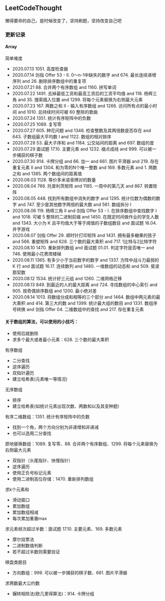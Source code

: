 ## LeetCodeThought

懒得要命的自己，是时候改变了，坚持刷题，坚持改变自己吧

### 更新记录

#### Array

简单难度
+ 2020.07.13 1051. 高度检查器
+ 2020.07.14 剑指 Offer 53 - II. 0～n-1中缺失的数字 and 674. 最长连续递增序列 and 26. 删除排序数组中的重复项
+ 2020.07.21 88. 合并两个有序数组 and 1160. 拼写单词
+ 2020.07.22 1491. 去掉最低工资和最高工资后的工资平均值 and 118. 杨辉三角 and 35. 搜索插入位置 and 1299. 将每个元素替换为右侧最大元素
+ 2020.07.23 167. 两数之和 II - 输入有序数组 and 1266. 访问所有点的最小时间 and 1010. 总持续时间可被 60 整除的歌曲
+ 2020.07.24 1351. 统计有序矩阵中的负数
+ 2020.07.25 1089. 复写零
+ 2020.07.27 605. 种花问题 and 1346. 检查整数及其两倍数是否存在 and 643. 子数组最大平均数 I and 1122. 数组的相对排序
+ 2020.07.28 53. 最大子序和 and 1184. 公交站间的距离 and 697. 数组的度
+ 2020.07.29 面试题 17.10. 主要元素 and 1232. 缀点成线 and 999. 可以被一步捕获的棋子数
+ 2020.07.30 914. 卡牌分组 and 66. 加一 and 661. 图片平滑器 and 219. 存在重复元素 II and 1304. 和为零的N个唯一整数 and 169. 多数元素 and 1. 两数之和 and 1385. 两个数组间的距离值
+ 2020.08.03 1128. 等价多米诺骨牌对的数量
+ 2020.08.04 766. 托普利茨矩阵 and 1185. 一周中的第几天 and 867. 转置矩阵
+ 2020.08.05 448. 找到所有数组中消失的数字 and 1295. 统计位数为偶数的数字 and 747. 至少是其他数字两倍的最大数 and 561. 数组拆分 I
+ 2020.08.06 119. 杨辉三角 II and 剑指 Offer 53 - I. 在排序数组中查找数字 I and 1018. 可被 5 整除的二进制前缀 and 1450. 在既定时间做作业的学生人数 and 1343. 大小为 K 且平均值大于等于阈值的子数组数目 and 面试题 16.04. 井字游戏
+ 2020.08.07 剑指 Offer 29. 顺时针打印矩阵 and 1431. 拥有最多糖果的孩子 and 566. 重塑矩阵 and 628. 三个数的最大乘积 and 717. 1比特与2比特字符
+ 2020.08.10 1470. 重新排列数组 and 面试题 01.01. 判定字符是否唯一 and 746. 使用最小花费爬楼梯
+ 2020.08.11 1365. 有多少小于当前数字的数字 and 1337. 方阵中战斗力最弱的 K 行 and 面试题 16.17. 连续数列 and 1480. 一维数组的动态和 and 509. 斐波那契数
+ 2020.08.12 1534. 统计好三元组 and 1260. 二维网格迁移
+ 2020.08.13 849. 到最近的人的最大距离 and 724. 寻找数组的中心索引 and 905. 按奇偶排序数组 and 1200. 最小绝对差
+ 2020.08.14 1013. 将数组分成和相等的三个部分 and 1464. 数组中两元素的最大乘积 and 414. 第三大的数 and 1399. 统计最大组的数目 and 1331. 数组序号转换 and 剑指 Offer 04. 二维数组中的查找 and 217. 存在重复元素


#### 关于数组的算法，可以使用的小技巧：

+ 使用后就删除
+ 求多个最大或者最小元素：628. 三个数的最大乘积

有序数组
+ 二分查找
+ 逆序遍历
+ 双指针遍历
+ 建立哈希表(元素唯一等情况)

无序数组
+ 排序
+ 建立哈希表(如统计元素出现次数、两数和以及其变种题)

有序二维数组：1351. 统计有序矩阵中的负数
+ 找到一个角，两个方向分别为非递增和非递减
+ 也可以选用二分查找

原地替换数组：1089. 复写零、88. 合并两个有序数组、1299. 将每个元素替换为右侧最大元素
+ 双指针（头尾指针、快慢指针）
+ 逆序遍历
+ 使用正负号标记元素
+ 使用二进制高位存储：1470. 重新排列数组

求k个元素和
+ 滑动窗口
+ 累加数组
+ 累加数组相减
+ 每次累加重置max

求元素频次超过半数：面试题 17.10. 主要元素、169. 多数元素
+ 摩尔投票法
+ 二进制数值判断
+ 若不超过半数则需要验证

棋盘类题目
+ 方向数组：999. 可以被一步捕获的棋子数、661. 图片平滑器

求两数最大公约数
+ 辗转相除法(欧几里得算法)：914. 卡牌分组